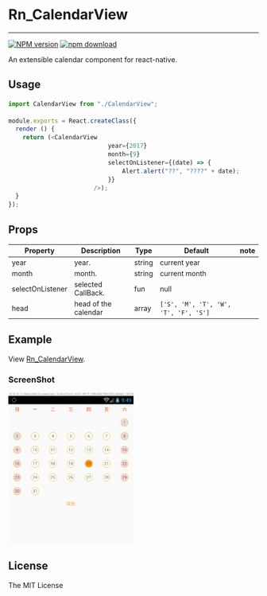 # Rn_CalendarView
---

[![NPM version][npm-image]][npm-url]
[![npm download][download-image]][download-url]

[npm-image]:https://github.com/wisn-mirror/Rn_CalendarView
[npm-url]:https://github.com/wisn-mirror/Rn_CalendarView
[download-image]: https://github.com/wisn-mirror/Rn_CalendarView
[download-url]: https://github.com/wisn-mirror/Rn_CalendarView

An extensible calendar component for react-native.

## Usage

```js
import CalendarView from "./CalendarView";

module.exports = React.createClass({
  render () {
    return (<CalendarView
                            year={2017}
                            month={9}
                            selectOnListener={(date) => {
                                Alert.alert("??", "????" + date);
                            }}
                        />);
  }
});
```

## Props

Property  | Description | Type | Default | note
----------|-------------|------|---------|------
year | year. | string | current year |
month | month. | string | current month |
selectOnListener | selected CallBack. | fun | null |
head | head of the calendar | array | `['S', 'M', 'T', 'W', 'T', 'F', 'S']` |

## Example

View [Rn_CalendarView](Rn_CalendarView).

### ScreenShot

<img width="50%" src="./screenshot.jpg" />

## License

The MIT License

